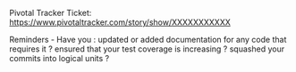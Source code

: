 Pivotal Tracker Ticket: https://www.pivotaltracker.com/story/show/XXXXXXXXXXX

Reminders - Have you :
  updated or added documentation for any code that requires it ?
  ensured that your test coverage is increasing ?
  squashed your commits into logical units ?

